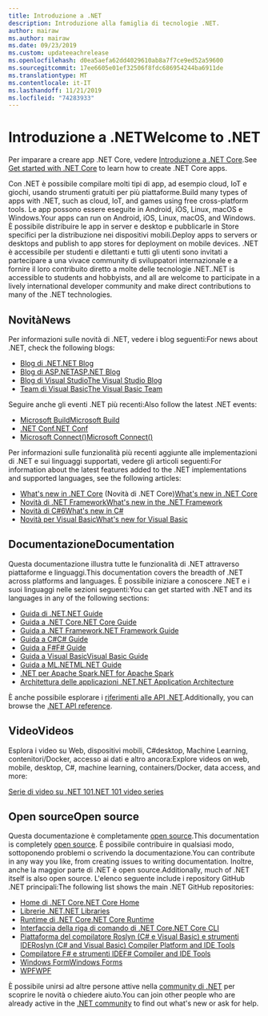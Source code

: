 ```yaml
---
title: Introduzione a .NET
description: Introduzione alla famiglia di tecnologie .NET.
author: mairaw
ms.author: mairaw
ms.date: 09/23/2019
ms.custom: updateeachrelease
ms.openlocfilehash: d0ea5aefa62dd4029610ab8a7f7ce9ed52a59600
ms.sourcegitcommit: 17ee6605e01ef32506f8fdc686954244ba6911de
ms.translationtype: MT
ms.contentlocale: it-IT
ms.lasthandoff: 11/21/2019
ms.locfileid: "74283933"
---
```

# <a name="welcome-to-net"></a><span data-ttu-id="88ecf-103">Introduzione a .NET</span><span class="sxs-lookup"><span data-stu-id="88ecf-103">Welcome to .NET</span></span>

<span data-ttu-id="88ecf-104">Per imparare a creare app .NET Core, vedere [Introduzione a .NET Core](core/get-started.md).</span><span class="sxs-lookup"><span data-stu-id="88ecf-104">See [Get started with .NET Core](core/get-started.md) to learn how to create .NET Core apps.</span></span>

<span data-ttu-id="88ecf-105">Con .NET è possibile compilare molti tipi di app, ad esempio cloud, IoT e giochi, usando strumenti gratuiti per più piattaforme.</span><span class="sxs-lookup"><span data-stu-id="88ecf-105">Build many types of apps with .NET, such as cloud, IoT, and games using free cross-platform tools.</span></span> <span data-ttu-id="88ecf-106">Le app possono essere eseguite in Android, iOS, Linux, macOS e Windows.</span><span class="sxs-lookup"><span data-stu-id="88ecf-106">Your apps can run on Android, iOS, Linux, macOS, and Windows.</span></span> <span data-ttu-id="88ecf-107">È possibile distribuire le app in server e desktop e pubblicarle in Store specifici per la distribuzione nei dispositivi mobili.</span><span class="sxs-lookup"><span data-stu-id="88ecf-107">Deploy apps to servers or desktops and publish to app stores for deployment on mobile devices.</span></span> <span data-ttu-id="88ecf-108">.NET è accessibile per studenti e dilettanti e tutti gli utenti sono invitati a partecipare a una vivace community di sviluppatori internazionale e a fornire il loro contribuito diretto a molte delle tecnologie .NET.</span><span class="sxs-lookup"><span data-stu-id="88ecf-108">.NET is accessible to students and hobbyists, and all are welcome to participate in a lively international developer community and make direct contributions to many of the .NET technologies.</span></span>

## <a name="news"></a><span data-ttu-id="88ecf-109">Novità</span><span class="sxs-lookup"><span data-stu-id="88ecf-109">News</span></span>

<span data-ttu-id="88ecf-110">Per informazioni sulle novità di .NET, vedere i blog seguenti:</span><span class="sxs-lookup"><span data-stu-id="88ecf-110">For news about .NET, check the following blogs:</span></span>

- [<span data-ttu-id="88ecf-111">Blog di .NET</span><span class="sxs-lookup"><span data-stu-id="88ecf-111">.NET Blog</span></span>](https://devblogs.microsoft.com/dotnet/)
- [<span data-ttu-id="88ecf-112">Blog di ASP.NET</span><span class="sxs-lookup"><span data-stu-id="88ecf-112">ASP.NET Blog</span></span>](https://devblogs.microsoft.com/aspnet/)
- [<span data-ttu-id="88ecf-113">Blog di Visual Studio</span><span class="sxs-lookup"><span data-stu-id="88ecf-113">The Visual Studio Blog</span></span>](https://devblogs.microsoft.com/visualstudio/)
- [<span data-ttu-id="88ecf-114">Team di Visual Basic</span><span class="sxs-lookup"><span data-stu-id="88ecf-114">The Visual Basic Team</span></span>](https://devblogs.microsoft.com/vbteam/)

<span data-ttu-id="88ecf-115">Seguire anche gli eventi .NET più recenti:</span><span class="sxs-lookup"><span data-stu-id="88ecf-115">Also follow the latest .NET events:</span></span>

- [<span data-ttu-id="88ecf-116">Microsoft Build</span><span class="sxs-lookup"><span data-stu-id="88ecf-116">Microsoft Build</span></span>](https://www.microsoft.com/build)
- [<span data-ttu-id="88ecf-117">.NET Conf</span><span class="sxs-lookup"><span data-stu-id="88ecf-117">.NET Conf</span></span>](https://www.dotnetconf.net/)
- [<span data-ttu-id="88ecf-118">Microsoft Connect()</span><span class="sxs-lookup"><span data-stu-id="88ecf-118">Microsoft Connect()</span></span>](https://www.microsoft.com/connectevent)

<span data-ttu-id="88ecf-119">Per informazioni sulle funzionalità più recenti aggiunte alle implementazioni di .NET e sui linguaggi supportati, vedere gli articoli seguenti:</span><span class="sxs-lookup"><span data-stu-id="88ecf-119">For information about the latest features added to the .NET implementations and supported languages, see the following articles:</span></span>

- <span data-ttu-id="88ecf-120">[What's new in .NET Core](core/whats-new/index.md) (Novità di .NET Core)</span><span class="sxs-lookup"><span data-stu-id="88ecf-120">[What's new in .NET Core](core/whats-new/index.md)</span></span>
- [<span data-ttu-id="88ecf-121">Novità di .NET Framework</span><span class="sxs-lookup"><span data-stu-id="88ecf-121">What's new in the .NET Framework</span></span>](framework/whats-new/index.md)
- [<span data-ttu-id="88ecf-122">Novità di C#6</span><span class="sxs-lookup"><span data-stu-id="88ecf-122">What's new in C#</span></span>](csharp/whats-new/index.md)
- [<span data-ttu-id="88ecf-123">Novità per Visual Basic</span><span class="sxs-lookup"><span data-stu-id="88ecf-123">What's new for Visual Basic</span></span>](visual-basic/getting-started/whats-new.md)

## <a name="documentation"></a><span data-ttu-id="88ecf-124">Documentazione</span><span class="sxs-lookup"><span data-stu-id="88ecf-124">Documentation</span></span>

<span data-ttu-id="88ecf-125">Questa documentazione illustra tutte le funzionalità di .NET attraverso piattaforme e linguaggi.</span><span class="sxs-lookup"><span data-stu-id="88ecf-125">This documentation covers the breadth of .NET across platforms and languages.</span></span> <span data-ttu-id="88ecf-126">È possibile iniziare a conoscere .NET e i suoi linguaggi nelle sezioni seguenti:</span><span class="sxs-lookup"><span data-stu-id="88ecf-126">You can get started with .NET and its languages in any of the following sections:</span></span>

- [<span data-ttu-id="88ecf-127">Guida di .NET</span><span class="sxs-lookup"><span data-stu-id="88ecf-127">.NET Guide</span></span>](standard/index.md)
- [<span data-ttu-id="88ecf-128">Guida a .NET Core</span><span class="sxs-lookup"><span data-stu-id="88ecf-128">.NET Core Guide</span></span>](core/index.md)
- [<span data-ttu-id="88ecf-129">Guida a .NET Framework</span><span class="sxs-lookup"><span data-stu-id="88ecf-129">.NET Framework Guide</span></span>](framework/index.md)
- [<span data-ttu-id="88ecf-130">Guida a C#</span><span class="sxs-lookup"><span data-stu-id="88ecf-130">C# Guide</span></span>](csharp/index.yml)
- [<span data-ttu-id="88ecf-131">Guida a F#</span><span class="sxs-lookup"><span data-stu-id="88ecf-131">F# Guide</span></span>](fsharp/index.md)
- [<span data-ttu-id="88ecf-132">Guida a Visual Basic</span><span class="sxs-lookup"><span data-stu-id="88ecf-132">Visual Basic Guide</span></span>](visual-basic/index.md)
- [<span data-ttu-id="88ecf-133">Guida a ML.NET</span><span class="sxs-lookup"><span data-stu-id="88ecf-133">ML.NET Guide</span></span>](machine-learning/index.yml)
- [<span data-ttu-id="88ecf-134">.NET per Apache Spark</span><span class="sxs-lookup"><span data-stu-id="88ecf-134">.NET for Apache Spark</span></span>](spark/index.yml)
- [<span data-ttu-id="88ecf-135">Architettura delle applicazioni .NET</span><span class="sxs-lookup"><span data-stu-id="88ecf-135">.NET Application Architecture</span></span>](architecture/index.yml)

<span data-ttu-id="88ecf-136">È anche possibile esplorare i [riferimenti alle API .NET](/dotnet/api).</span><span class="sxs-lookup"><span data-stu-id="88ecf-136">Additionally, you can browse the [.NET API reference](/dotnet/api).</span></span>

## <a name="videos"></a><span data-ttu-id="88ecf-137">Video</span><span class="sxs-lookup"><span data-stu-id="88ecf-137">Videos</span></span>

<span data-ttu-id="88ecf-138">Esplora i video su Web, dispositivi mobili, C#desktop, Machine Learning, contenitori/Docker, accesso ai dati e altro ancora:</span><span class="sxs-lookup"><span data-stu-id="88ecf-138">Explore videos on web, mobile, desktop, C#, machine learning, containers/Docker, data access, and more:</span></span>

[<span data-ttu-id="88ecf-139">Serie di video su .NET 101</span><span class="sxs-lookup"><span data-stu-id="88ecf-139">.NET 101 video series</span></span>](https://dotnet.microsoft.com/learn/videos)

## <a name="open-source"></a><span data-ttu-id="88ecf-140">Open source</span><span class="sxs-lookup"><span data-stu-id="88ecf-140">Open source</span></span>

<span data-ttu-id="88ecf-141">Questa documentazione è completamente [open source](https://github.com/dotnet/docs).</span><span class="sxs-lookup"><span data-stu-id="88ecf-141">This documentation is completely [open source](https://github.com/dotnet/docs).</span></span> <span data-ttu-id="88ecf-142">È possibile contribuire in qualsiasi modo, sottoponendo problemi o scrivendo la documentazione.</span><span class="sxs-lookup"><span data-stu-id="88ecf-142">You can contribute in any way you like, from creating issues to writing documentation.</span></span> <span data-ttu-id="88ecf-143">Inoltre, anche la maggior parte di .NET è open source.</span><span class="sxs-lookup"><span data-stu-id="88ecf-143">Additionally, much of .NET itself is also open source.</span></span> <span data-ttu-id="88ecf-144">L'elenco seguente include i repository GitHub .NET principali:</span><span class="sxs-lookup"><span data-stu-id="88ecf-144">The following list shows the main .NET GitHub repositories:</span></span>

- [<span data-ttu-id="88ecf-145">Home di .NET Core</span><span class="sxs-lookup"><span data-stu-id="88ecf-145">.NET Core Home</span></span>](https://github.com/dotnet/core)
- [<span data-ttu-id="88ecf-146">Librerie .NET</span><span class="sxs-lookup"><span data-stu-id="88ecf-146">.NET Libraries</span></span>](https://github.com/dotnet/corefx)
- [<span data-ttu-id="88ecf-147">Runtime di .NET Core</span><span class="sxs-lookup"><span data-stu-id="88ecf-147">.NET Core Runtime</span></span>](https://github.com/dotnet/coreclr)
- [<span data-ttu-id="88ecf-148">Interfaccia della riga di comando di .NET Core</span><span class="sxs-lookup"><span data-stu-id="88ecf-148">.NET Core CLI</span></span>](https://github.com/dotnet/cli)
- [<span data-ttu-id="88ecf-149">Piattaforma del compilatore Roslyn (C# e Visual Basic) e strumenti IDE</span><span class="sxs-lookup"><span data-stu-id="88ecf-149">Roslyn (C# and Visual Basic) Compiler Platform and IDE Tools</span></span>](https://github.com/dotnet/roslyn)
- [<span data-ttu-id="88ecf-150">Compilatore F# e strumenti IDE</span><span class="sxs-lookup"><span data-stu-id="88ecf-150">F# Compiler and IDE Tools</span></span>](https://github.com/microsoft/visualfsharp)
- [<span data-ttu-id="88ecf-151">Windows Form</span><span class="sxs-lookup"><span data-stu-id="88ecf-151">Windows Forms</span></span>](https://github.com/dotnet/winforms)
- [<span data-ttu-id="88ecf-152">WPF</span><span class="sxs-lookup"><span data-stu-id="88ecf-152">WPF</span></span>](https://github.com/dotnet/wpf)

<span data-ttu-id="88ecf-153">È possibile unirsi ad altre persone attive nella [community di .NET](https://dotnet.microsoft.com/platform/community) per scoprire le novità o chiedere aiuto.</span><span class="sxs-lookup"><span data-stu-id="88ecf-153">You can join other people who are already active in the [.NET community](https://dotnet.microsoft.com/platform/community) to find out what's new or ask for help.</span></span>
